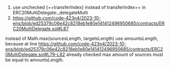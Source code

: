 1. use unchecked {++transferIndex} instead of transferIndex++ in ERC20MultiDelegate:_delegateMulti
2. https://github.com/code-423n4/2023-10-ens/blob/ed25379c06e42c8218eb1e80e141412496950685/contracts/ERC20MultiDelegate.sol#L87

instead of Math.max(sourcesLength, targetsLength) use amountsLength, because at line https://github.com/code-423n4/2023-10-ens/blob/ed25379c06e42c8218eb1e80e141412496950685/contracts/ERC20MultiDelegate.sol#L79-L82 already checked max amount of sources must be equal to amountsLength.
